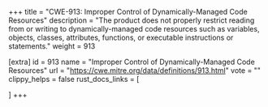 +++
title = "CWE-913: Improper Control of Dynamically-Managed Code Resources"
description	= "The product does not properly restrict reading from or writing to dynamically-managed code resources such as variables, objects, classes, attributes, functions, or executable instructions or statements."
weight = 913

[extra]
id = 913
name = "Improper Control of Dynamically-Managed Code Resources"
url = "https://cwe.mitre.org/data/definitions/913.html"
vote = ""
clippy_helps = false
rust_docs_links = [
	
]
+++


